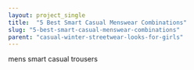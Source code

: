```yaml
---
layout: project_single
title:  "5 Best Smart Casual Menswear Combinations"
slug: "5-best-smart-casual-menswear-combinations"
parent: "casual-winter-streetwear-looks-for-girls"
---
```

mens smart casual trousers